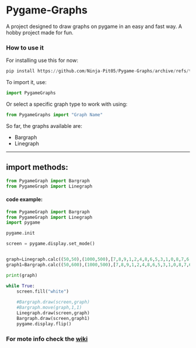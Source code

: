 # Pygame-Graphs
A project designed to draw graphs on pygame in an easy and fast way. A hobby project made for fun.

### How to use it

For installing use this for now:
```python
pip install https://github.com/Ninja-Pit05/Pygame-Graphs/archive/refs/tags/v0.0.1.zip
```

To import it, use:
```python
import PygameGraphs
```
Or select a specific graph type to work with using:
```python
from PygameGraphs import "Graph Name"
```

So far, the graphs available are:
- Bargraph
- Linegraph
---

## import methods:

```python
from PygameGraph import Bargraph
from PygameGraph import Linegraph
```

#### code example:

```python
from PygameGraph import Bargraph
from PygameGraph import Linegraph
import pygame

pygame.init

screen = pygame.display.set_mode()


graph=Linegraph.calc((50,50),(1000,500),[7,8,9,1,2,4,8,6,5,3,1,0,8,7,6,5,4,8,12],None,None,20,amountHorLines=9)
graph1=Bargraph.calc((50,600),(1000,500),[7,8,9,1,2,4,8,6,5,3,1,0,8,7,6,5,4,8,12],None,None,20,amountHorLines=9)

print(graph)

while True:
    screen.fill("white")
    
    #Bargraph.draw(screen,graph)
    #Bargraph.move(graph,1,1)
    Linegraph.draw(screen,graph)
    Bargraph.draw(screen,graph1)
    pygame.display.flip()
```

###  For mote info check the [wiki](https://github.com/Ninja-Pit05/Pygame-Graphs/wiki)
